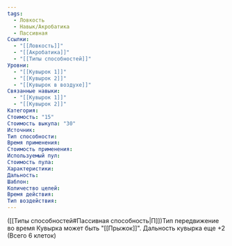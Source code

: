 ```yaml
---
tags:
  - Ловкость
  - Навык/Акробатика
  - Пассивная
Ссылки:
  - "[[Ловкость]]"
  - "[[Акробатика]]"
  - "[[Типы способностей]]"
Уровни:
  - "[[Кувырок 1]]"
  - "[[Кувырок 2]]"
  - "[[Кувырок в воздухе]]"
Связанные навыки:
  - "[[Кувырок 1]]"
  - "[[Кувырок 2]]"
Категория: 
Стоимость: "15"
Стоимость выкупа: "30"
Источник:
Тип способности:
Время применения:
Стоимость применения:
Используемый пул:
Стоимость пула:
Характеристики:
Дальность:
Шаблон:
Количество целей:
Время действия:
Тип воздействия:
---
```

([[Типы способностей#Пассивная способность|П]])Тип передвижение во время Кувырка может быть "[[Прыжок]]".  Дальность кувырка еще +2 (Всего 6 клеток)